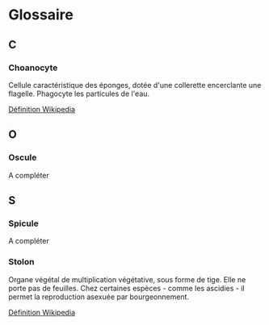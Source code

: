 # Glossaire

## C

### Choanocyte <div id="choanocyte" />
Cellule caractéristique des éponges, dotée d'une collerette encerclante une flagelle.
Phagocyte les particules de l'eau.

[Définition Wikipedia](https://fr.wikipedia.org/wiki/Choanocyte)

## O

### Oscule <div id="oscule" />
A compléter

## S

### Spicule <div id="spicule" />
A compléter

### Stolon <div id="stolon" />
Organe végétal de multiplication végétative, sous forme de tige. Elle ne porte pas de feuilles.
Chez certaines espèces - comme les ascidies - il permet la reproduction asexuée par bourgeonnement.

[Définition Wikipedia](https://fr.wikipedia.org/wiki/Stolon_(organe))